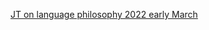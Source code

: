 
[JT on language philosophy 2022 early March](https://discord.com/channels/601130461678272522/683070703716925568/950568672290816021)
